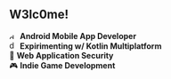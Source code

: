 ## W3lc0me!

<img src="https://external-content.duckduckgo.com/iu/?u=https%3A%2F%2Flogolook.net%2Fwp-content%2Fuploads%2F2021%2F07%2FAndroid-Emblem-1536x864.png&f=1&nofb=1&ipt=41bf387d4e78aae34e23a17016e70ca8c2098ef2d786a161ed968fd96328a9cb&ipo=images" alt="description" width="15" height="10"> **Android Mobile App Developer**  \
<img src="https://external-content.duckduckgo.com/iu/?u=https%3A%2F%2Fworldline.github.io%2Flearning-kotlin-multiplatform%2Flogo.png&f=1&nofb=1&ipt=864aab5691ad53cfb17b3a08e4f5823a3e4ba090690f8653f5a62b4483f89edf&ipo=images" alt="description" width="15" height="15"> **Expirimenting w/ Kotlin Multiplatform**  \
🔐 **Web Application Security**  \
🎮 **Indie Game Development**  





<!--
> [!NOTE]  
> Highlights information that users should take into account, even when skimming.

> [!TIP]
> Optional information to help a user be more successful.

> [!IMPORTANT]  
> Crucial information necessary for users to succeed.

> [!WARNING]  
> Critical content demanding immediate user attention due to potential risks.

> [!CAUTION]
> Negative potential consequences of an action.
-->
